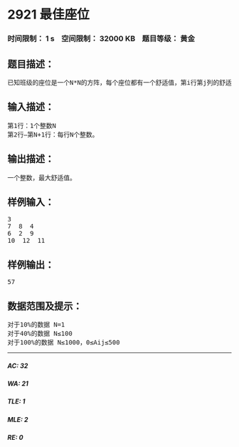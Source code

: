 # 2921 最佳座位   
### 时间限制： 1 s&nbsp;&nbsp;&nbsp;&nbsp;空间限制： 32000 KB&nbsp;&nbsp;&nbsp;&nbsp;题目等级： 黄金  
## 题目描述：  

<pre>
已知班级的座位是一个N*N的方阵，每个座位都有一个舒适值，第i行第j列的舒适值为Aij，而每个座位的舒适值为当前行上所有座位的舒适值+当前列上所有座位的舒适值，求最大舒适值为多少。
</pre>
  
  
## 输入描述：  

<pre>
第1行：1个整数N
第2行—第N+1行：每行N个整数。
</pre>
  
  
## 输出描述：  

<pre>
一个整数，最大舒适值。
</pre>
  
  
## 样例输入：  

<pre>
3
7  8  4
6  2  9
10  12  11
</pre>
  
  
## 样例输出：  

<pre>
57
</pre>
  
  
## 数据范围及提示：  

<pre>
对于10%的数据 N=1
对于40%的数据 N≤100
对于100%的数据 N≤1000，0≤Aij≤500
</pre>
  
  
***  

##### AC: 32  
##### WA: 21  
##### TLE: 1  
##### MLE: 2  
##### RE: 0  

